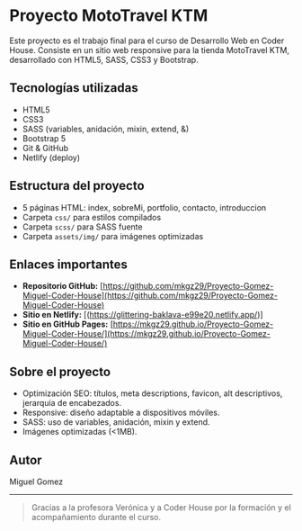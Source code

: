 # Proyecto MotoTravel KTM

Este proyecto es el trabajo final para el curso de Desarrollo Web en Coder House. Consiste en un sitio web responsive para la tienda MotoTravel KTM, desarrollado con HTML5, SASS, CSS3 y Bootstrap.

## Tecnologías utilizadas
- HTML5
- CSS3
- SASS (variables, anidación, mixin, extend, &)
- Bootstrap 5
- Git & GitHub
- Netlify (deploy)

## Estructura del proyecto
- 5 páginas HTML: index, sobreMi, portfolio, contacto, introduccion
- Carpeta `css/` para estilos compilados
- Carpeta `scss/` para SASS fuente
- Carpeta `assets/img/` para imágenes optimizadas

## Enlaces importantes
- **Repositorio GitHub:** [https://github.com/mkgz29/Proyecto-Gomez-Miguel-Coder-House](https://github.com/mkgz29/Proyecto-Gomez-Miguel-Coder-House)
- **Sitio en Netlify:** [(https://glittering-baklava-e99e20.netlify.app/)]
- **Sitio en GitHub Pages:** [https://mkgz29.github.io/Proyecto-Gomez-Miguel-Coder-House/](https://mkgz29.github.io/Proyecto-Gomez-Miguel-Coder-House/)

## Sobre el proyecto
- Optimización SEO: títulos, meta descriptions, favicon, alt descriptivos, jerarquía de encabezados.
- Responsive: diseño adaptable a dispositivos móviles.
- SASS: uso de variables, anidación, mixin y extend.
- Imágenes optimizadas (<1MB).

## Autor
Miguel Gomez

---

> Gracias a la profesora Verónica y a Coder House por la formación y el acompañamiento durante el curso.
